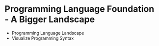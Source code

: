 # Programming Language Foundation - A Bigger Landscape
- Programming Language Landscape
- Visualize Programming Syntax
